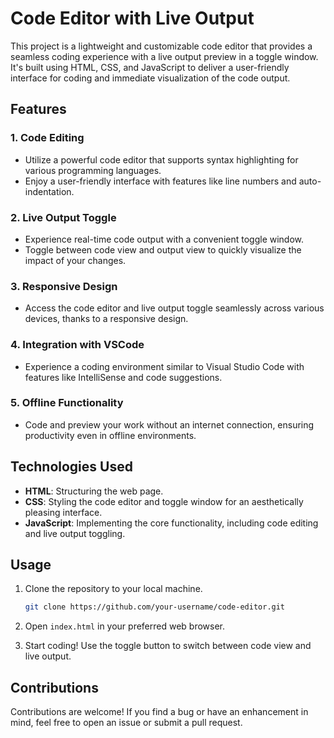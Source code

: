# Code Editor with Live Output

This project is a lightweight and customizable code editor that provides a seamless coding experience with a live output preview in a toggle window. It's built using HTML, CSS, and JavaScript to deliver a user-friendly interface for coding and immediate visualization of the code output.

## Features

### 1. **Code Editing**
   - Utilize a powerful code editor that supports syntax highlighting for various programming languages.
   - Enjoy a user-friendly interface with features like line numbers and auto-indentation.

### 2. **Live Output Toggle**
   - Experience real-time code output with a convenient toggle window.
   - Toggle between code view and output view to quickly visualize the impact of your changes.

### 3. **Responsive Design**
   - Access the code editor and live output toggle seamlessly across various devices, thanks to a responsive design.

### 4. **Integration with VSCode**
   - Experience a coding environment similar to Visual Studio Code with features like IntelliSense and code suggestions.

### 5. **Offline Functionality**
   - Code and preview your work without an internet connection, ensuring productivity even in offline environments.

## Technologies Used

- **HTML**: Structuring the web page.
- **CSS**: Styling the code editor and toggle window for an aesthetically pleasing interface.
- **JavaScript**: Implementing the core functionality, including code editing and live output toggling.

## Usage

1. Clone the repository to your local machine.
   ```bash
   git clone https://github.com/your-username/code-editor.git
   ```

2. Open `index.html` in your preferred web browser.

3. Start coding! Use the toggle button to switch between code view and live output.

## Contributions

Contributions are welcome! If you find a bug or have an enhancement in mind, feel free to open an issue or submit a pull request.

